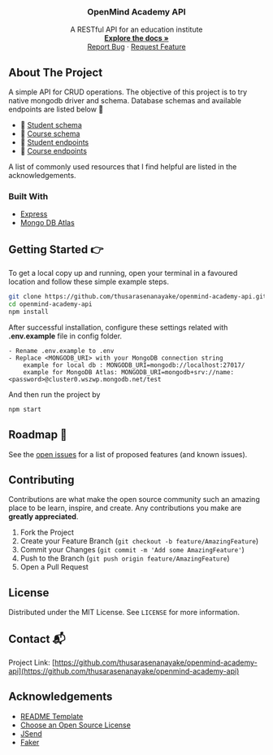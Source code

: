 <!-- PROJECT LOGO -->
<br />
<p align="center">

  <h3 align="center">OpenMind Academy API</h3>

  <p align="center">
    A RESTful API for an education institute
    <br />
    <a href="https://github.com/thusarasenanayake/openmind-academy-api"><strong>Explore the docs »</strong></a>
    <br />
    <a href="https://github.com/thusarasenanayake/openmind-academy-api/issues">Report Bug</a>
    ·
    <a href="https://github.com/thusarasenanayake/openmind-academy-api/issues">Request Feature</a>
  </p>
</p>

<!-- ABOUT THE PROJECT -->

## About The Project
 
A simple API for CRUD operations. The objective of this project is to try native mongodb driver and schema. Database schemas and available endpoints are listed below 🔻

- 📃 [Student schema](https://github.com/thusarasenanayake/openmind-academy-api/blob/main/database/studentsSchema.json)
- 📃 [Course schema](https://github.com/thusarasenanayake/openmind-academy-api/blob/main/database/coursesSchema.json)
- 🔁 [Student endpoints](https://github.com/thusarasenanayake/openmind-academy-api/blob/main/studentRequests.http)
- 🔁 [Course endpoints](https://github.com/thusarasenanayake/openmind-academy-api/blob/main/courseRequests.http)


A list of commonly used resources that I find helpful are listed in the acknowledgements.

### Built With

- [Express](https://expressjs.com/)
- [Mongo DB Atlas](https://www.mongodb.com/cloud/atlas)

<!-- GETTING STARTED -->

## Getting Started 👉

To get a local copy up and running, open your terminal in a favoured location and follow these simple example steps.

```sh
git clone https://github.com/thusarasenanayake/openmind-academy-api.git openmind-academy-api
cd openmind-academy-api
npm install
```

After successful installation, configure these settings related with **.env.example** file in config folder.

```
- Rename .env.example to .env
- Replace <MONGODB_URI> with your MongoDB connection string
    example for local db : MONGODB_URI=mongodb://localhost:27017/
    example for MongoDB Atlas: MONGODB_URI=mongodb+srv://name:<password>@cluster0.wszwp.mongodb.net/test
```

And then run the project by

```sh
npm start
```

<!-- ROADMAP -->

## Roadmap 🛫

See the [open issues](https://github.com/thusarasenanayake/openmind-academy-api/issues) for a list of proposed features (and known issues).

<!-- CONTRIBUTING -->

## Contributing

Contributions are what make the open source community such an amazing place to be learn, inspire, and create. Any contributions you make are **greatly appreciated**.

1. Fork the Project
2. Create your Feature Branch (`git checkout -b feature/AmazingFeature`)
3. Commit your Changes (`git commit -m 'Add some AmazingFeature'`)
4. Push to the Branch (`git push origin feature/AmazingFeature`)
5. Open a Pull Request

<!-- LICENSE -->

## License

Distributed under the MIT License. See `LICENSE` for more information.

<!-- CONTACT -->

## Contact 📬

Project Link: [https://github.com/thusarasenanayake/openmind-academy-api](https://github.com/thusarasenanayake/openmind-academy-api)

<!-- ACKNOWLEDGEMENTS -->

## Acknowledgements

- [README Template](https://github.com/othneildrew/Best-README-Template)
- [Choose an Open Source License](https://choosealicense.com)
- [JSend](https://github.com/omniti-labs/jsend)
- [Faker](https://www.npmjs.com/package/faker)

<!-- github -->

[repo-url]: https://github.com/thusarasenanayake/openmind-academy-api
[issues-url]: https://github.com/thusarasenanayake/openmind-academy-api/issues
[contributors-url]: https://github.com/thusarasenanayake/openmind-academy-api/graphs/contributors
[forks-url]: https://github.com/thusarasenanayake/openmind-academy-api/network/members
[stars-url]: https://github.com/thusarasenanayake/openmind-academy-api/stargazers
[license-url]: https://github.com/thusarasenanayake/openmind-academy-api/blob/main/LICENSE.txt



